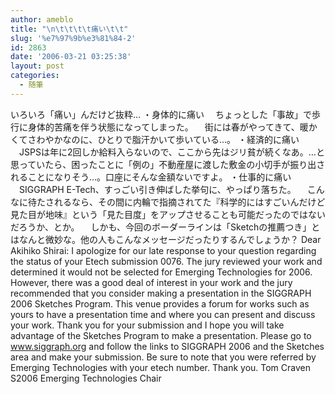 ```yaml
---
author: ameblo
title: "\n\t\t\t\t痛い\t\t"
slug: '%e7%97%9b%e3%81%84-2'
id: 2863
date: '2006-03-21 03:25:38'
layout: post
categories:
  - 随筆
---
```


いろいろ「痛い」んだけど抜粋… ・身体的に痛い 　ちょっとした「事故」で歩行に身体的苦痛を伴う状態になってしまった。 　街には春がやってきて、暖かくてさわやかなのに、ひとりで脂汗かいて歩いている…。 ・経済的に痛い 　JSPSは年に2回しか給料入らないので、ここから先はジリ貧が続くなあ。…と思っていたら、困ったことに「例の」不動産屋に渡した敷金の小切手が振り出されることになりそう…。口座にそんな金額ないですよ。 ・仕事的に痛い 　SIGGRAPH E-Tech、すっごい引き伸ばした挙句に、やっぱり落ちた。 　こんなに待たされるなら、その間に内輪で指摘されてた『科学的にはすごいんだけど見た目が地味』という「見た目度」をアップさせることも可能だったのではないだろうか、とか。 　しかも、今回のボーダーラインは「Sketchの推薦つき」とはなんと微妙な。他の人もこんなメッセージだったりするんでしょうか？ Dear Akihiko Shirai: I apologize for our late response to your question regarding the status of your Etech submission 0076\. The jury reviewed your work and determined it would not be selected for Emerging Technologies for 2006\. However, there was a good deal of interest in your work and the jury recommended that you consider making a presentation in the SIGGRAPH 2006 Sketches Program. This venue provides a forum for works such as yours to have a presentation time and where you can present and discuss your work. Thank you for your submission and I hope you will take advantage of the Sketches Program to make a presentation. Please go to www.siggraph.org and follow the links to SIGGRAPH 2006 and the Sketches area and make your submission. Be sure to note that you were referred by Emerging Technologies with your etech number. Thank you. Tom Craven S2006 Emerging Technologies Chair